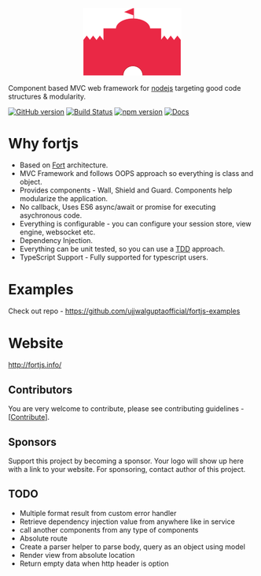 <p align="center">
 <img width="200px" src="logos/width_400.png"/>
</p>

Component based MVC web framework for [nodejs](https://nodejs.org/en/) targeting good code structures & modularity.

[![GitHub version](https://badge.fury.io/gh/ujjwalguptaofficial%2Ffortjs.svg)](https://badge.fury.io/gh/ujjwalguptaofficial%2Ffortjs)
[![Build Status](https://travis-ci.org/ujjwalguptaofficial/fortjs.svg?branch=master)](https://travis-ci.org/ujjwalguptaofficial/fortjs)
[![npm version](https://badge.fury.io/js/fortjs.svg)](https://badge.fury.io/js/fortjs)
[![Docs](https://img.shields.io/badge/docs-available-brightgreen.svg)](http://fortjs.info/)

# Why fortjs

* Based on [Fort](https://github.com/ujjwalguptaofficial/fort) architecture.
* MVC Framework and follows OOPS approach so everything is class and object.
* Provides components - Wall, Shield and Guard. Components help modularize the application.
* No callback, Uses ES6 async/await or promise for executing asychronous code.
* Everything is configurable - you can configure your session store, view engine, websocket etc.
* Dependency Injection.
* Everything can be unit tested, so you can use a [TDD](https://guide.freecodecamp.org/agile/test-driven-development/) approach.
* TypeScript Support - Fully supported for typescript users.

# Examples

Check out repo - https://github.com/ujjwalguptaofficial/fortjs-examples

# Website

http://fortjs.info/

## Contributors

You are very welcome to contribute, please see contributing guidelines - [[Contribute](CONTRIBUTING.MD)].

## Sponsors

Support this project by becoming a sponsor. Your logo will show up here with a link to your website. For sponsoring, contact author of this project.

## TODO 

* Multiple format result from custom error handler
* Retrieve dependency injection value from anywhere like in service
* call another components from any type of components
* Absolute route
* Create a parser helper to parse body, query as an object using model
* Render view from absolute location
* Return empty data when http header is option
